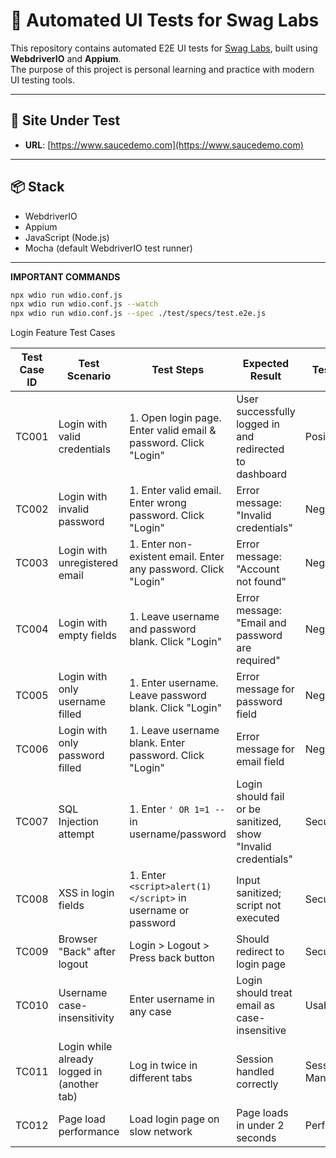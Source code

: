 # 🚀 Automated UI Tests for Swag Labs

This repository contains automated E2E UI tests for [Swag Labs](https://www.saucedemo.com), built using **WebdriverIO** and **Appium**.  
The purpose of this project is personal learning and practice with modern UI testing tools.

---

## 🔗 Site Under Test

- **URL**: [https://www.saucedemo.com](https://www.saucedemo.com)

---

## 📦 Stack

- WebdriverIO
- Appium
- JavaScript (Node.js)
- Mocha (default WebdriverIO test runner)

---

**IMPORTANT COMMANDS**

```bash
npx wdio run wdio.conf.js
npx wdio run wdio.conf.js --watch
npx wdio run wdio.conf.js --spec ./test/specs/test.e2e.js
```


Login Feature Test Cases

| Test Case ID | Test Scenario                         | Test Steps                                                                 | Expected Result                                         | Test Type              |
|--------------|----------------------------------------|----------------------------------------------------------------------------|----------------------------------------------------------|------------------------|
| TC001        | Login with valid credentials           | 1. Open login page. Enter valid email & password. Click "Login"           | User successfully logged in and redirected to dashboard  | Positive               |
| TC002        | Login with invalid password            | 1. Enter valid email. Enter wrong password. Click "Login"                 | Error message: "Invalid credentials"                     | Negative               |
| TC003        | Login with unregistered email          | 1. Enter non-existent email. Enter any password. Click "Login"            | Error message: "Account not found"                       | Negative               |
| TC004        | Login with empty fields                | 1. Leave username and password blank. Click "Login"                       | Error message: "Email and password are required"         | Negative               |
| TC005        | Login with only username filled        | 1. Enter username. Leave password blank. Click "Login"                    | Error message for password field                         | Negative               |
| TC006        | Login with only password filled        | 1. Leave username blank. Enter password. Click "Login"                       | Error message for email field                            | Negative               |
| TC007        | SQL Injection attempt                  | 1. Enter `' OR 1=1 --` in username/password                                  | Login should fail or be sanitized, show "Invalid credentials" | Security               |
| TC008        | XSS in login fields                    | 1. Enter `<script>alert(1)</script>` in username or password                 | Input sanitized; script not executed                     | Security               |
| TC009        | Browser "Back" after logout            | Login > Logout > Press back button                                        | Should redirect to login page                            | Security               |
| TC010        | Username case-insensitivity            | Enter username in any case                                                | Login should treat email as case-insensitive             | Usability              |
| TC011        | Login while already logged in (another tab) | Log in twice in different tabs                                       | Session handled correctly                                | Session Management     |
| TC012        | Page load performance                  | Load login page on slow network                                           | Page loads in under 2 seconds                            | Performance            |
